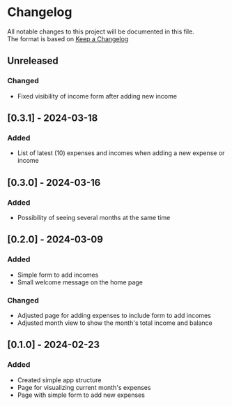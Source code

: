 # Changelog
All notable changes to this project will be documented in this file.  
The format is based on [Keep a Changelog](https://keepachangelog.com/en/1.1.0/)

## Unreleased
### Changed
- Fixed visibility of income form after adding new income

## [0.3.1] - 2024-03-18
### Added
- List of latest (10) expenses and incomes when adding a new expense or income

## [0.3.0] - 2024-03-16
### Added
- Possibility of seeing several months at the same time

## [0.2.0] - 2024-03-09
### Added
- Simple form to add incomes
- Small welcome message on the home page
### Changed
- Adjusted page for adding expenses to include form to add incomes
- Adjusted month view to show the month's total income and balance

## [0.1.0] - 2024-02-23
### Added
- Created simple app structure
- Page for visualizing current month's expenses
- Page with simple form to add new expenses